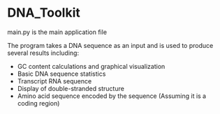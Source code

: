 # DNA_Toolkit

main.py is the main application file

The program takes a DNA sequence as an input and is used to produce several results including:
  - GC content calculations and graphical visualization
  - Basic DNA sequence statistics
  - Transcript RNA sequence
  - Display of double-stranded structure
  - Amino acid sequence encoded by the sequence (Assuming it is a coding region)
